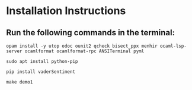 # Installation Instructions

## Run the following commands in the terminal:
```
opam install -y utop odoc ounit2 qcheck bisect_ppx menhir ocaml-lsp-server ocamlformat ocamlformat-rpc ANSITerminal pyml

sudo apt install python-pip

pip install vaderSentiment

make demo1
```